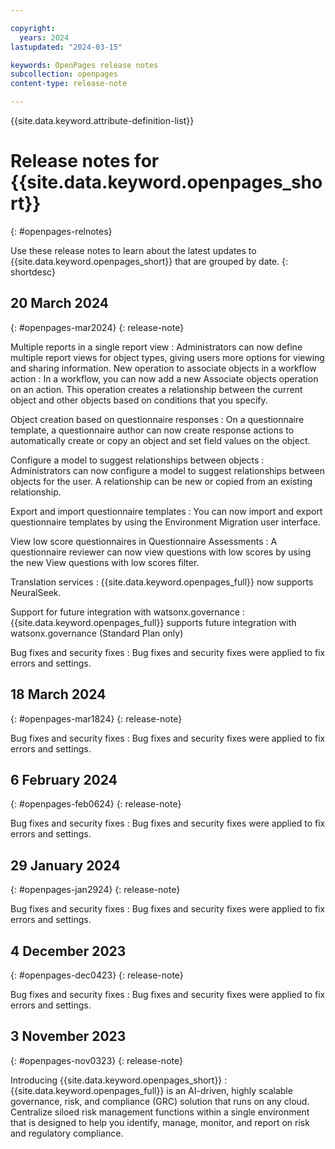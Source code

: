 ```yaml
---

copyright:
  years: 2024
lastupdated: "2024-03-15"

keywords: OpenPages release notes
subcollection: openpages
content-type: release-note

---
```

{{site.data.keyword.attribute-definition-list}}

# Release notes for {{site.data.keyword.openpages_short}}
{: #openpages-relnotes}

Use these release notes to learn about the latest updates to {{site.data.keyword.openpages_short}} that are grouped by date.
{: shortdesc}

## 20 March 2024
{: #openpages-mar2024}
{: release-note}

Multiple reports in a single report view
:    Administrators can now define multiple report views for object types, giving users more options for viewing and sharing information.
New operation to associate objects in a workflow action
:    In a workflow, you can now add a new Associate objects operation on an action. This operation creates a relationship between the current object and other objects based on conditions that you specify.

Object creation based on questionnaire responses
:    On a questionnaire template, a questionnaire author can now create response actions to automatically create or copy an object and set field values on the object.

Configure a model to suggest relationships between objects
:    Administrators can now configure a model to suggest relationships between objects for the user. A relationship can be new or copied from an existing relationship.
  
Export and import questionnaire templates
:    You can now import and export questionnaire templates by using the Environment Migration user interface.
  
View low score questionnaires in Questionnaire Assessments
:    A questionnaire reviewer can now view questions with low scores by using the new View questions with low scores filter.

Translation services
:    {{site.data.keyword.openpages_full}} now supports NeuralSeek.
  
Support for future integration with watsonx.governance
:    {{site.data.keyword.openpages_full}} supports future integration with watsonx.governance (Standard Plan only)

Bug fixes and security fixes
:    Bug fixes and security fixes were applied to fix errors and settings. 

## 18 March 2024
{: #openpages-mar1824}
{: release-note}

Bug fixes and security fixes
:    Bug fixes and security fixes were applied to fix errors and settings. 

## 6 February 2024
{: #openpages-feb0624}
{: release-note}

Bug fixes and security fixes
:    Bug fixes and security fixes were applied to fix errors and settings. 

## 29 January 2024
{: #openpages-jan2924}
{: release-note}

Bug fixes and security fixes
:    Bug fixes and security fixes were applied to fix errors and settings. 

## 4 December 2023
{: #openpages-dec0423}
{: release-note}

Bug fixes and security fixes
:    Bug fixes and security fixes were applied to fix errors and settings. 

## 3 November 2023
{: #openpages-nov0323}
{: release-note}

Introducing {{site.data.keyword.openpages_short}}
:   {{site.data.keyword.openpages_full}} is an AI-driven, highly scalable governance, risk, and compliance (GRC) solution that runs on any cloud. Centralize siloed risk management functions within a single environment that is designed to help you identify, manage, monitor, and report on risk and regulatory compliance.
